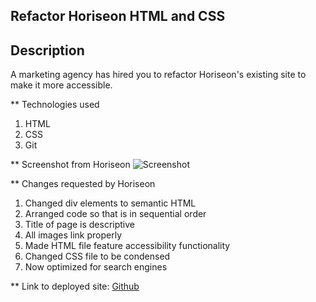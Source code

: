 ## Refactor Horiseon HTML and CSS
## Description
A marketing agency has hired you to refactor Horiseon's existing site to make it more accessible.

** Technologies used
1. HTML
2. CSS
3. Git

** Screenshot from Horiseon
![Screenshot](./assets/css/01-html-css-git-homework-demo.png)


** Changes requested by Horiseon
1. Changed div elements to semantic HTML
2. Arranged code so that is in sequential order
3. Title of page is descriptive
4. All images link properly
5. Made HTML file feature accessibility functionality
6. Changed CSS file to be condensed 
7. Now optimized for search engines

** Link to deployed site: 
[Github](https://github.com/) 
